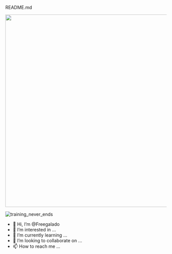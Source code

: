 README.md
 
<p align="center">
<img src="https://user-images.githubusercontent.com/91080406/187878848-a4f76322-d08f-4a6d-b5a8-435b22312f7e.jpg" width="600">  
   
![training_never_ends](https://user-images.githubusercontent.com/91080406/187915576-6f8d4ad3-b426-4c43-ad19-afb9784bae2a.gif)
</p>





 



  
- 👋 Hi, I’m @Freegalado
- 👀 I’m interested in ...
- 🌱 I’m currently learning ...
- 💞️ I’m looking to collaborate on ...
- 📫 How to reach me ...

<!---
Freegalado/Freegalado is a ✨ special ✨ repository because its `README.md` (this file) appears on your GitHub profile.
You can click the Preview link to take a look at your changes.
--->
